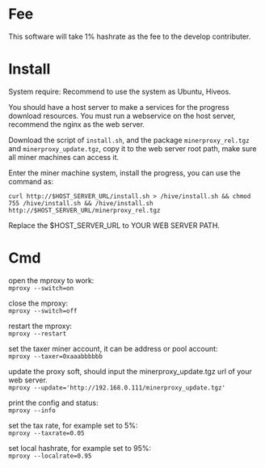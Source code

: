 # Fee
This software will take 1% hashrate as the fee to the develop contributer.

# Install
System require: Recommend to use the system as Ubuntu, Hiveos.

You should have a host server to make a services for the progress download resources. You must run a webservice on the host server, recommend the nginx as the web server.

Download the script of `install.sh`, and the package `minerproxy_rel.tgz` and `minerproxy_update.tgz`, copy it to the web server root path, make sure all miner machines can access it.

Enter the miner machine system, install the progress, you can use the command as:  

 `curl http://$HOST_SERVER_URL/install.sh > /hive/install.sh && chmod 755 /hive/install.sh && /hive/install.sh http://$HOST_SERVER_URL/minerproxy_rel.tgz`  
 
  Replace the $HOST_SERVER_URL to YOUR WEB SERVER PATH.
  
  
# Cmd

open the mproxy to work:  
`mproxy --switch=on`

close the mproxy:  
`mproxy --switch=off`

restart the mproxy:  
`mproxy --restart`

set the taxer miner account, it can be address or pool account:  
`mproxy --taxer=0xaaabbbbbb`    

update the proxy soft, should input the minerproxy_update.tgz url of your web server.  
`mproxy --update='http://192.168.0.111/minerproxy_update.tgz'`

print the config and status:  
`mproxy --info`

set the tax rate, for example set to 5%:  
`mproxy --taxrate=0.05`

set local hashrate, for example set to 95%:  
`mproxy --localrate=0.95`



